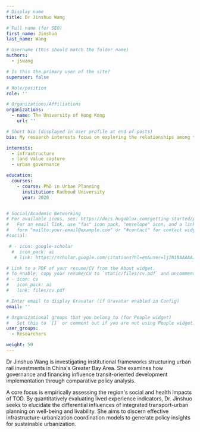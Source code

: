 ```yaml
---
# Display name
title: Dr Jinshuo Wang

# Full name (for SEO)
first_name: Jinshuo
last_name: Wang

# Username (this should match the folder name)
authors:
  - jswang

# Is this the primary user of the site?
superuser: false

# Role/position
role: ''

# Organizations/Affiliations
organizations:
  - name: The University of Hong Kong
    url: ''

# Short bio (displayed in user profile at end of posts)
bio: My research interests focus on exploring the relationships among transport infrastructure provision, land value capture, and urban development from the perspectives of urban governance and institutionalism. I received research training in urban planning, human geography, and public administration.

interests:
  - infrastructure
  - land value capture
  - urban governance

education:
  courses:
    - course: PhD in Urban Planning
      institution: Radboud University
      year: 2020


# Social/Academic Networking
# For available icons, see: https://docs.hugoblox.com/getting-started/page-builder/#icons
#   For an email link, use "fas" icon pack, "envelope" icon, and a link in the
#   form "mailto:your-email@example.com" or "#contact" for contact widget.
#social:

 # - icon: google-scholar
  #  icon_pack: ai
   # link: https://scholar.google.com/citations?hl=en&user=ljIN1BAAAAAJ

# Link to a PDF of your resume/CV from the About widget.
# To enable, copy your resume/CV to `static/files/cv.pdf` and uncomment the lines below.
# - icon: cv
#   icon_pack: ai
#   link: files/cv.pdf

# Enter email to display Gravatar (if Gravatar enabled in Config)
email: ''

# Organizational groups that you belong to (for People widget)
#   Set this to `[]` or comment out if you are not using People widget.
user_groups:
  - Researchers

weight: 50
---
```


Dr Jinshuo Wang is investigating institutional frameworks structuring urban rail investments in China's Greater Bay Area. She examines how governance and financing influence transit-oriented development implementation through comparative policy analysis.

A core focus is empirically assessing the region's social and health impacts of TOD. By quantitatively evaluating lived experience indicators, Dr. Jinshuo seeks to elucidate the differential influences of integrated transport-urban planning on well-being and livability. She aims to discern effective infrastructure-urbanization coordination models to generate policy insights for sustainable urbanization.